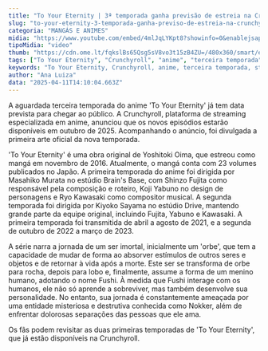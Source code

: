 ```yaml
---
title: "To Your Eternity | 3ª temporada ganha previsão de estreia na Crunchyroll"
slug: "to-your-eternity-3-temporada-ganha-previso-de-estreia-na-crunchyroll"
categoria: "MANGÁS E ANIMES"
midia: "https://www.youtube.com/embed/4mlJqLYKpt8?showinfo=0&enablejsapi=1"
tipoMidia: "video"
thumb: "https://cdn.ome.lt/fqkslBs65Qsg5sV8vo3t15zB4ZU=/480x360/smart/extras/conteudos/Design_sem_nome_3_JAtxH4x.jpg"
tags: ["To Your Eternity", "Crunchyroll", "anime", "terceira temporada", "streaming", "Yoshitoki Oima", "imortalidade", "Nokker"]
keywords: "To Your Eternity, Crunchyroll, anime, terceira temporada, streaming, Yoshitoki Oima, imortalidade, Nokker"
author: "Ana Luiza"
data: "2025-04-11T14:10:04.663Z"
---
```


A aguardada terceira temporada do anime 'To Your Eternity' já tem data prevista para chegar ao público. A Crunchyroll, plataforma de streaming especializada em anime, anunciou que os novos episódios estarão disponíveis em outubro de 2025. Acompanhando o anúncio, foi divulgada a primeira arte oficial da nova temporada.

'To Your Eternity' é uma obra original de Yoshitoki Oima, que estreou como mangá em novembro de 2016. Atualmente, o mangá conta com 23 volumes publicados no Japão. A primeira temporada do anime foi dirigida por Masahiko Murata no estúdio Brain's Base, com Shinzo Fujita como responsável pela composição e roteiro, Koji Yabuno no design de personagens e Ryo Kawasaki como compositor musical. A segunda temporada foi dirigida por Kiyoko Sayama no estúdio Drive, mantendo grande parte da equipe original, incluindo Fujita, Yabuno e Kawasaki. A primeira temporada foi transmitida de abril a agosto de 2021, e a segunda de outubro de 2022 a março de 2023.

A série narra a jornada de um ser imortal, inicialmente um 'orbe', que tem a capacidade de mudar de forma ao absorver estímulos de outros seres e objetos e de retornar à vida após a morte. Este ser se transforma de orbe para rocha, depois para lobo e, finalmente, assume a forma de um menino humano, adotando o nome Fushi. À medida que Fushi interage com os humanos, ele não só aprende a sobreviver, mas também desenvolve sua personalidade. No entanto, sua jornada é constantemente ameaçada por uma entidade misteriosa e destrutiva conhecida como Nokker, além de enfrentar dolorosas separações das pessoas que ele ama.

Os fãs podem revisitar as duas primeiras temporadas de 'To Your Eternity', que já estão disponíveis na Crunchyroll.